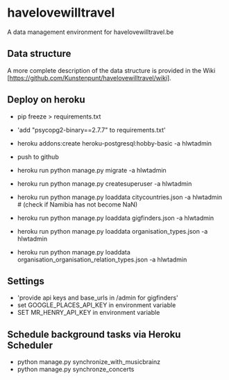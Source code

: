 # havelovewilltravel
A data management environment for havelovewilltravel.be

## Data structure

A more complete description of the data structure is provided in the Wiki [https://github.com/Kunstenpunt/havelovewilltravel/wiki].

## Deploy on heroku

- pip freeze > requirements.txt
- 'add "psycopg2-binary==2.7.7" to requirements.txt'

- heroku addons:create heroku-postgresql:hobby-basic -a hlwtadmin

- push to github

- heroku run python manage.py migrate -a hlwtadmin
- heroku run python manage.py createsuperuser -a hlwtadmin
- heroku run python manage.py loaddata citycountries.json -a hlwtadmin # (check if Namibia has not become NaN)
- heroku run python manage.py loaddata gigfinders.json -a hlwtadmin
- heroku run python manage.py loaddata organisation_types.json -a hlwtadmin
- heroku run python manage.py loaddata organisation_organisation_relation_types.json -a hlwtadmin

## Settings
- 'provide api keys and base_urls in /admin for gigfinders'
- set GOOGLE_PLACES_API_KEY in environment variable
- SET MR_HENRY_API_KEY in environment variable


## Schedule background tasks via Heroku Scheduler
- python manage.py synchronize_with_musicbrainz
- python manage.py synchronze_concerts